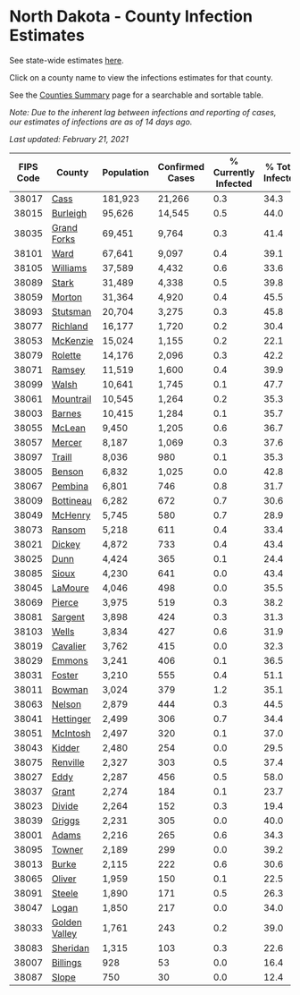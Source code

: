 # North Dakota - County Infection Estimates

See state-wide estimates [here](/infections/us-nd).

Click on a county name to view the infections estimates for that county.

See the [Counties Summary](/infections/summary-counties) page for a searchable and sortable table.

*Note: Due to the inherent lag between infections and reporting of cases, our estimates of infections are as of 14 days ago.*

*Last updated: February 21, 2021*

|   FIPS Code |                         County |   Population |   Confirmed Cases |   % Currently Infected |   % Total Infected |
|-------------|--------------------------------|--------------|-------------------|------------------------|--------------------|
|       38017 |                   [Cass](cass) |      181,923 |            21,266 |                    0.3 |               34.3 |
|       38015 |           [Burleigh](burleigh) |       95,626 |            14,545 |                    0.5 |               44.0 |
|       38035 |     [Grand Forks](grand-forks) |       69,451 |             9,764 |                    0.3 |               41.4 |
|       38101 |                   [Ward](ward) |       67,641 |             9,097 |                    0.4 |               39.1 |
|       38105 |           [Williams](williams) |       37,589 |             4,432 |                    0.6 |               33.6 |
|       38089 |                 [Stark](stark) |       31,489 |             4,338 |                    0.5 |               39.8 |
|       38059 |               [Morton](morton) |       31,364 |             4,920 |                    0.4 |               45.5 |
|       38093 |           [Stutsman](stutsman) |       20,704 |             3,275 |                    0.3 |               45.8 |
|       38077 |           [Richland](richland) |       16,177 |             1,720 |                    0.2 |               30.4 |
|       38053 |           [McKenzie](mckenzie) |       15,024 |             1,155 |                    0.2 |               22.1 |
|       38079 |             [Rolette](rolette) |       14,176 |             2,096 |                    0.3 |               42.2 |
|       38071 |               [Ramsey](ramsey) |       11,519 |             1,600 |                    0.4 |               39.9 |
|       38099 |                 [Walsh](walsh) |       10,641 |             1,745 |                    0.1 |               47.7 |
|       38061 |         [Mountrail](mountrail) |       10,545 |             1,264 |                    0.2 |               35.3 |
|       38003 |               [Barnes](barnes) |       10,415 |             1,284 |                    0.1 |               35.7 |
|       38055 |               [McLean](mclean) |        9,450 |             1,205 |                    0.6 |               36.7 |
|       38057 |               [Mercer](mercer) |        8,187 |             1,069 |                    0.3 |               37.6 |
|       38097 |               [Traill](traill) |        8,036 |               980 |                    0.1 |               35.3 |
|       38005 |               [Benson](benson) |        6,832 |             1,025 |                    0.0 |               42.8 |
|       38067 |             [Pembina](pembina) |        6,801 |               746 |                    0.8 |               31.7 |
|       38009 |         [Bottineau](bottineau) |        6,282 |               672 |                    0.7 |               30.6 |
|       38049 |             [McHenry](mchenry) |        5,745 |               580 |                    0.7 |               28.9 |
|       38073 |               [Ransom](ransom) |        5,218 |               611 |                    0.4 |               33.4 |
|       38021 |               [Dickey](dickey) |        4,872 |               733 |                    0.4 |               43.4 |
|       38025 |                   [Dunn](dunn) |        4,424 |               365 |                    0.1 |               24.4 |
|       38085 |                 [Sioux](sioux) |        4,230 |               641 |                    0.0 |               43.4 |
|       38045 |             [LaMoure](lamoure) |        4,046 |               498 |                    0.0 |               35.5 |
|       38069 |               [Pierce](pierce) |        3,975 |               519 |                    0.3 |               38.2 |
|       38081 |             [Sargent](sargent) |        3,898 |               424 |                    0.3 |               31.3 |
|       38103 |                 [Wells](wells) |        3,834 |               427 |                    0.6 |               31.9 |
|       38019 |           [Cavalier](cavalier) |        3,762 |               415 |                    0.0 |               32.3 |
|       38029 |               [Emmons](emmons) |        3,241 |               406 |                    0.1 |               36.5 |
|       38031 |               [Foster](foster) |        3,210 |               555 |                    0.4 |               51.1 |
|       38011 |               [Bowman](bowman) |        3,024 |               379 |                    1.2 |               35.1 |
|       38063 |               [Nelson](nelson) |        2,879 |               444 |                    0.3 |               44.5 |
|       38041 |         [Hettinger](hettinger) |        2,499 |               306 |                    0.7 |               34.4 |
|       38051 |           [McIntosh](mcintosh) |        2,497 |               320 |                    0.1 |               37.0 |
|       38043 |               [Kidder](kidder) |        2,480 |               254 |                    0.0 |               29.5 |
|       38075 |           [Renville](renville) |        2,327 |               303 |                    0.5 |               37.4 |
|       38027 |                   [Eddy](eddy) |        2,287 |               456 |                    0.5 |               58.0 |
|       38037 |                 [Grant](grant) |        2,274 |               184 |                    0.1 |               23.7 |
|       38023 |               [Divide](divide) |        2,264 |               152 |                    0.3 |               19.4 |
|       38039 |               [Griggs](griggs) |        2,231 |               305 |                    0.0 |               40.0 |
|       38001 |                 [Adams](adams) |        2,216 |               265 |                    0.6 |               34.3 |
|       38095 |               [Towner](towner) |        2,189 |               299 |                    0.0 |               39.2 |
|       38013 |                 [Burke](burke) |        2,115 |               222 |                    0.6 |               30.6 |
|       38065 |               [Oliver](oliver) |        1,959 |               150 |                    0.1 |               22.5 |
|       38091 |               [Steele](steele) |        1,890 |               171 |                    0.5 |               26.3 |
|       38047 |                 [Logan](logan) |        1,850 |               217 |                    0.0 |               34.0 |
|       38033 | [Golden Valley](golden-valley) |        1,761 |               243 |                    0.2 |               39.0 |
|       38083 |           [Sheridan](sheridan) |        1,315 |               103 |                    0.3 |               22.6 |
|       38007 |           [Billings](billings) |          928 |                53 |                    0.0 |               16.4 |
|       38087 |                 [Slope](slope) |          750 |                30 |                    0.0 |               12.4 |